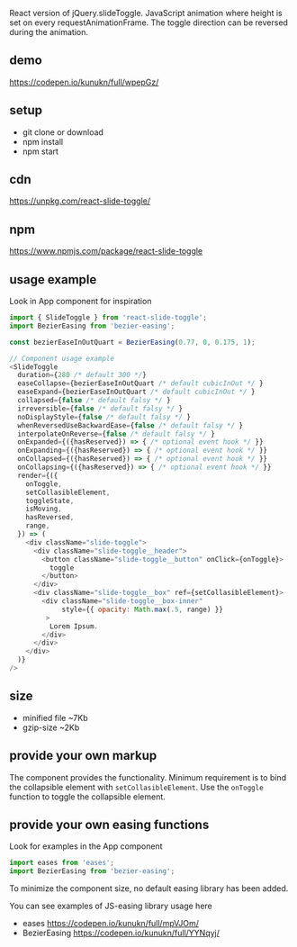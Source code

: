 React version of jQuery.slideToggle. JavaScript animation where height is set on every requestAnimationFrame. The toggle direction can be reversed during the animation.

## demo

https://codepen.io/kunukn/full/wpepGz/

## setup

* git clone or download
* npm install
* npm start

## cdn

https://unpkg.com/react-slide-toggle/

## npm 

https://www.npmjs.com/package/react-slide-toggle

## usage example

Look in App component for inspiration


```js
import { SlideToggle } from 'react-slide-toggle';
import BezierEasing from 'bezier-easing';

const bezierEaseInOutQuart = BezierEasing(0.77, 0, 0.175, 1);

// Component usage example
<SlideToggle
  duration={280 /* default 300 */}
  easeCollapse={bezierEaseInOutQuart /* default cubicInOut */ }
  easeExpand={bezierEaseInOutQuart /* default cubicInOut */ }
  collapsed={false /* default falsy */ }
  irreversible={false /* default falsy */ }
  noDisplayStyle={false /* default falsy */ }
  whenReversedUseBackwardEase={false /* default falsy */ }
  interpolateOnReverse={false /* default falsy */ }
  onExpanded={({hasReserved}) => { /* optional event hook */ }}
  onExpanding={({hasReserved}) => { /* optional event hook */ }}
  onCollapsed={({hasReserved}) => { /* optional event hook */ }}
  onCollapsing={({hasReserved}) => { /* optional event hook */ }}
  render={({ 
    onToggle, 
    setCollasibleElement, 
    toggleState, 
    isMoving, 
    hasReversed,
    range,
  }) => (
    <div className="slide-toggle">
      <div className="slide-toggle__header">
        <button className="slide-toggle__button" onClick={onToggle}>
          toggle
        </button>
      </div>
      <div className="slide-toggle__box" ref={setCollasibleElement}>
        <div className="slide-toggle__box-inner" 
             style={{ opacity: Math.max(.5, range) }}
         >
          Lorem Ipsum.
        </div>
      </div>
    </div>
  )}
/>
```

## size

* minified file ~7Kb
* gzip-size ~2Kb


## provide your own markup

The component provides the functionality. 
Minimum requirement is to bind the collapsible element with `setCollasibleElement`. 
Use the `onToggle` function to toggle the collapsible element.


## provide your own easing functions

Look for examples in the App component

```js
import eases from 'eases';
import BezierEasing from 'bezier-easing';
```

To minimize the component size, no default easing library has been added.

You can see examples of JS-easing library usage here

* eases        https://codepen.io/kunukn/full/mpVJOm/
* BezierEasing https://codepen.io/kunukn/full/YYNqyj/
